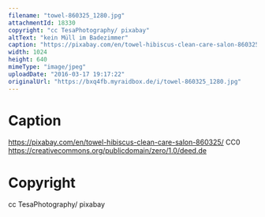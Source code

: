 ```yaml
---
filename: "towel-860325_1280.jpg"
attachmentId: 18330
copyright: "cc TesaPhotography/ pixabay"
altText: "kein Müll im Badezimmer"
caption: "https://pixabay.com/en/towel-hibiscus-clean-care-salon-860325/\nCC0\nhttps://creativecommons.org/publicdomain/zero/1.0/deed.de"
width: 1024
height: 640
mimeType: "image/jpeg"
uploadDate: "2016-03-17 19:17:22"
originalUrl: "https://bxq4fb.myraidbox.de/i/towel-860325_1280.jpg"
---
```


# Caption

https://pixabay.com/en/towel-hibiscus-clean-care-salon-860325/
CC0
https://creativecommons.org/publicdomain/zero/1.0/deed.de

# Copyright

cc TesaPhotography/ pixabay
